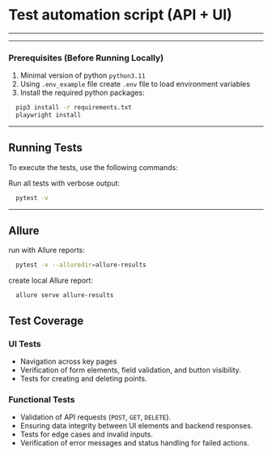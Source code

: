 # Test automation script (API + UI)


---

---
### Prerequisites (Before Running Locally)
1. Minimal version of python `python3.11`
2. Using `.env_example` file create `.env` file to load environment variables 
3. Install the required python packages:

```bash
  pip3 install -r requirements.txt
  playwright install
```

---
## Running Tests

To execute the tests, use the following commands:

Run all tests with verbose output:

```bash
  pytest -v
```
---

## Allure

run with Allure reports:

```bash
  pytest -v --alluredir=allure-results
```

create local Allure report:

```bash
  allure serve allure-results
```


## Test Coverage
### UI Tests
- Navigation across key pages
- Verification of form elements, field validation, and button visibility.
- Tests for creating and deleting points.

### Functional Tests
- Validation of API requests (`POST`, `GET`, `DELETE`).
- Ensuring data integrity between UI elements and backend responses.
- Tests for edge cases and invalid inputs.
- Verification of error messages and status handling for failed actions.
